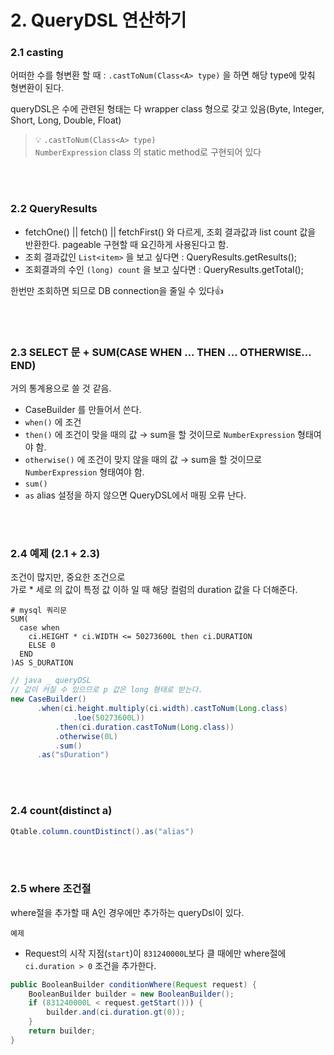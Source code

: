 # 2. QueryDSL 연산하기

### 2.1 casting

어떠한 수를 형변환 할 때 : `.castToNum(Class<A> type)` 을 하면 해당 type에 맞춰 형변환이 된다.

queryDSL은 수에 관련된 형태는 다 wrapper class 형으로 갖고 있음(Byte, Integer, Short, Long, Double, Float)

> 💡  `.castToNum(Class<A> type)`    
>  `NumberExpression` class 의 static method로 구현되어 있다

<br><br>

### 2.2 QueryResults

- fetchOne() || fetch() || fetchFirst() 와 다르게, 조회 결과값과 list count 값을 반환한다. pageable 구현할 때 요긴하게 사용된다고 함.
- 조회 결과값인 `List<item>` 을 보고 싶다면           : QueryResults.getResults();
- 조회결과의 수인 `(long) count` 을 보고 싶다면    : QueryResults.getTotal();

한번만 조회하면 되므로 DB connection을 줄일 수 있다👍 

<br><br>

### 2.3 SELECT 문 + SUM(CASE WHEN ... THEN ... OTHERWISE... END)

거의 통계용으로 쓸 것 같음.

- CaseBuilder 를 만들어서 쓴다.
- `when()` 에 조건
- `then()` 에 조건이 맞을 때의 값 → sum을 할 것이므로 `NumberExpression` 형태여야 함.
- `otherwise()` 에 조건이 맞지 않을 때의 값 → sum을 할 것이므로 `NumberExpression` 형태여야 함.
- `sum()`
- `as` alias 설정을 하지 않으면 QueryDSL에서 매핑 오류 난다.

<br><br>

### 2.4 예제 (2.1 + 2.3)

조건이 많지만, 중요한 조건으로   
가로 * 세로 의 값이 특정 값 이하 일 때 해당 컬럼의 duration 값을 다 더해준다.

```mysql
# mysql 쿼리문
SUM(
  case when 
    ci.HEIGHT * ci.WIDTH <= 50273600L then ci.DURATION 
    ELSE 0 
  END
)AS S_DURATION
```



```java
// java _ queryDSL
// 값이 커질 수 있으므로 p 값은 long 형태로 받는다.
new CaseBuilder()
      .when(ci.height.multiply(ci.width).castToNum(Long.class)
              .loe(50273600L))
          .then(ci.duration.castToNum(Long.class))
          .otherwise(0L)
          .sum()
      .as("sDuration")
```

<br><br>

### 2.4 count(distinct a)

```java
Qtable.column.countDistinct().as("alias")
```

<br><br>

### 2.5 where 조건절

where절을 추가할 때 A인 경우에만 추가하는 queryDsl이 있다.

```
예제
```

- Request의 시작 지점(`start`)이 `831240000L`보다 클 때에만 where절에 `ci.duration > 0` 조건을 추가한다.

```java
public BooleanBuilder conditionWhere(Request request) {
    BooleanBuilder builder = new BooleanBuilder();
    if (831240000L < request.getStart())) {
        builder.and(ci.duration.gt(0));
    }
    return builder;
}
```


